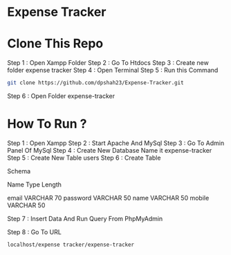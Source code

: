 # Expense Tracker

# Clone This Repo

Step 1 : Open Xampp Folder
Step 2 : Go To Htdocs
Step 3 : Create new folder expense tracker
Step 4 : Open Terminal 
Step 5 : Run this Command
```bash
git clone https://github.com/dpshah23/Expense-Tracker.git
```
Step 6 : Open Folder expense-tracker


# How To Run ?

Step 1 : Open Xampp
Step 2 : Start Apache And MySql
Step 3 : Go To Admin Panel Of MySql
Step 4 : Create New Database Name it expense-tracker
Step 5 : Create New Table users
Step 6 : Create Table

Schema 

Name               Type           Length

email              VARCHAR        70
password           VARCHAR        50
name               VARCHAR        50
mobile             VARCHAR        50

Step 7 : Insert Data And Run Query From PhpMyAdmin

Step 8 : Go To URL 
```bash
localhost/expense tracker/expense-tracker
```

